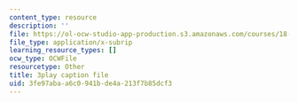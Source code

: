 ```yaml
---
content_type: resource
description: ''
file: https://ol-ocw-studio-app-production.s3.amazonaws.com/courses/18-06sc-linear-algebra-fall-2011/3fe97abaa6c0941bde4a213f7b85dcf3_zWxhmBCdvFs.srt
file_type: application/x-subrip
learning_resource_types: []
ocw_type: OCWFile
resourcetype: Other
title: 3play caption file
uid: 3fe97aba-a6c0-941b-de4a-213f7b85dcf3
---
```

